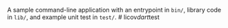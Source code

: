 A sample command-line application with an entrypoint in `bin/`, library code
in `lib/`, and example unit test in `test/`.
#   l i c o v _ d a r t _ t e s t  
 